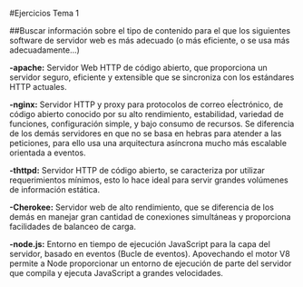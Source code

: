 #Ejercicios Tema 1

##Buscar información sobre el tipo de contenido para el que los siguientes software de servidor web es más adecuado (o más eficiente, o se usa más adecuadamente...)

**-apache:**  Servidor Web HTTP de código abierto, que proporciona un servidor seguro, eficiente y extensible que se sincroniza con los estándares HTTP actuales.

**-nginx:**  Servidor HTTP y proxy para protocolos de correo eĺectrónico, de código abierto conocido por su alto rendimiento, estabilidad, variedad de funciones, configuración simple, y bajo consumo de recursos. Se diferencia de los demás servidores en que no se basa en hebras para atender a las peticiones, para ello usa una arquitectura asíncrona mucho más escalable orientada a eventos.

**-thttpd:**  Servidor HTTP de código abierto, se caracteriza por utilizar requerimientos mínimos, esto lo hace ideal para servir grandes volúmenes de información estática.

**-Cherokee:**  Servidor web de alto rendimiento, que se diferencia de los demás en manejar gran cantidad de conexiones simultáneas y proporciona facilidades de balanceo de carga.

**-node.js:**  Entorno en tiempo de ejecución JavaScript para la capa del servidor, basado en eventos (Bucle de eventos). Apovechando el motor V8 permite a Node proporcionar un entorno de ejecución de parte del servidor que compila y ejecuta JavaScript a grandes velocidades.



